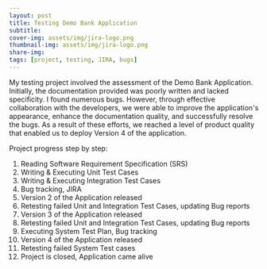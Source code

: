 ```yaml
---
layout: post
title: Testing Demo Bank Application
subtitle:
cover-img: assets/img/jira-logo.png
thumbnail-img: assets/img/jira-logo.png
share-img:
tags: [project, testing, JIRA, bugs]
---
```


My testing project involved the assessment of the Demo Bank Application. Initially, the documentation provided was poorly written and lacked specificity. I found numerous bugs. However, through effective collaboration with the developers, we were able to improve the application's appearance, enhance the documentation quality, and successfully resolve the bugs. As a result of these efforts, we reached a level of product quality that enabled us to deploy Version 4 of the application.

Project progress step by step: 

1. Reading Software Requirement Specification (SRS)
2. Writing & Executing Unit Test Cases 
4. Writing & Executing Integration Test Cases
5. Bug tracking, JIRA
6. Version 2 of the Application released
7. Retesting failed Unit and Integration Test Cases, updating Bug reports
8. Version 3 of the Application released
9. Retesting failed Unit and Integration Test Cases, updating Bug reports
10. Executing System Test Plan, Bug tracking 
11. Version 4 of the Application released
12. Retesting failed System Test cases 
13. Project is closed, Application came alive


